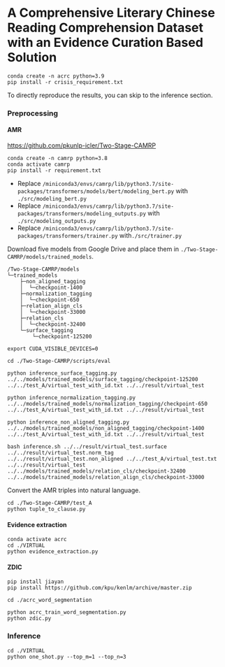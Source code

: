 # A Comprehensive Literary Chinese Reading Comprehension Dataset with an Evidence Curation Based Solution

```
conda create -n acrc python=3.9
pip install -r crisis_requirement.txt
```

To directly reproduce the results, you can skip to the inference section.

### Preprocessing

#### AMR

https://github.com/pkunlp-icler/Two-Stage-CAMRP

```
conda create -n camrp python=3.8
conda activate camrp
pip install -r requirement.txt
```

- Replace `/miniconda3/envs/camrp/lib/python3.7/site-packages/transformers/models/bert/modeling_bert.py` with `./src/modeling_bert.py`
- Replace `/miniconda3/envs/camrp/lib/python3.7/site-packages/transformers/modeling_outputs.py` with `./src/modeling_outputs.py`
- Replace `/miniconda3/envs/camrp/lib/python3.7/site-packages/transformers/trainer.py` with`./src/trainer.py`

Download five models from Google Drive and place them in `./Two-Stage-CAMRP/models/trained_models`.

```
/Two-Stage-CAMRP/models
└─trained_models
    ├─non_aligned_tagging
    │  └─checkpoint-1400
    ├─normalization_tagging
    │  └─checkpoint-650
    ├─relation_align_cls
    │  └─checkpoint-33000
    ├─relation_cls
    │  └─checkpoint-32400
    └─surface_tagging
        └─checkpoint-125200
```

```
export CUDA_VISIBLE_DEVICES=0

cd ./Two-Stage-CAMRP/scripts/eval

python inference_surface_tagging.py ../../models/trained_models/surface_tagging/checkpoint-125200 ../../test_A/virtual_test_with_id.txt ../../result/virtual_test

python inference_normalization_tagging.py ../../models/trained_models/normalization_tagging/checkpoint-650 ../../test_A/virtual_test_with_id.txt ../../result/virtual_test

python inference_non_aligned_tagging.py ../../models/trained_models/non_aligned_tagging/checkpoint-1400 ../../test_A/virtual_test_with_id.txt ../../result/virtual_test

bash inference.sh ../../result/virtual_test.surface ../../result/virtual_test.norm_tag ../../result/virtual_test.non_aligned ../../test_A/virtual_test.txt ../../result/virtual_test ../../models/trained_models/relation_cls/checkpoint-32400 ../../models/trained_models/relation_align_cls/checkpoint-33000
```

Convert the AMR triples into natural language.

```
cd ./Two-Stage-CAMRP/test_A
python tuple_to_clause.py
```

#### Evidence extraction

```
conda activate acrc
cd ./VIRTUAL
python evidence_extraction.py
```

#### ZDIC

```
pip install jiayan 
pip install https://github.com/kpu/kenlm/archive/master.zip

cd ./acrc_word_segmentation

python acrc_train_word_segmentation.py
python zdic.py
```

### Inference

```
cd ./VIRTUAL
python one_shot.py --top_m=1 --top_n=3
```

